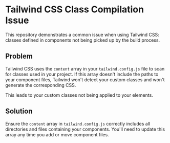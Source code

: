 # Tailwind CSS Class Compilation Issue

This repository demonstrates a common issue when using Tailwind CSS: classes defined in components not being picked up by the build process.

## Problem

Tailwind CSS uses the `content` array in your `tailwind.config.js` file to scan for classes used in your project. If this array doesn't include the paths to your component files, Tailwind won't detect your custom classes and won't generate the corresponding CSS.

This leads to your custom classes not being applied to your elements.

## Solution

Ensure the `content` array in `tailwind.config.js` correctly includes all directories and files containing your components.  You'll need to update this array any time you add or move component files.